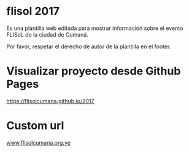 # flisol 2017

Es una plantilla web editada para mostrar información sobre el evento FLISoL
de la ciudad de Cumaná.

Por favor, respetar el derecho de autor de la plantilla en el footer.

# Visualizar proyecto desde Github Pages

https://flisolcumana.github.io/2017

# Custom url

www.flisolcumana.org.ve
